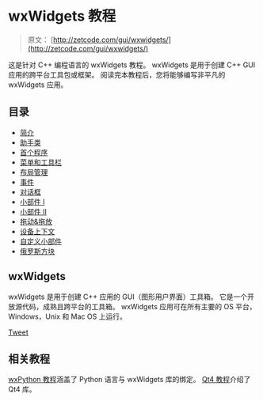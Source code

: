# wxWidgets 教程

> 原文： [http://zetcode.com/gui/wxwidgets/](http://zetcode.com/gui/wxwidgets/)

这是针对 C++ 编程语言的 wxWidgets 教程。 wxWidgets 是用于创建 C++  GUI 应用的跨平台工具包或框架。 阅读完本教程后，您将能够编写非平凡的 wxWidgets 应用。

## 目录


*   [简介](introduction/)
*   [助手类](helperclasses/)
*   [首个程序](firstprograms/)
*   [菜单和工具栏](menustoolbars/)
*   [布局管理](layoutmanagement/)
*   [事件](events/)
*   [对话框](dialogs/)
*   [小部件 I](widgets/)
*   [小部件 II](widgetsII/)
*   [拖动&拖放](dragdrop/)
*   [设备上下文](gdi/)
*   [自定义小部件](customwidgets/)
*   [俄罗斯方块](thetetrisgame/)


## wxWidgets

wxWidgets 是用于创建 C++ 应用的 GUI（图形用户界面）工具箱。 它是一个开放源代码，成熟且跨平台的工具箱。 wxWidgets 应用可在所有主要的 OS 平台，Windows，Unix 和 Mac OS 上运行。

[Tweet](https://twitter.com/share) 

## 相关教程

[wxPython 教程](/wxpython/)涵盖了 Python 语言与 wxWidgets 库的绑定。 [Qt4 教程](/gui/qt4/)介绍了 Qt4 库。